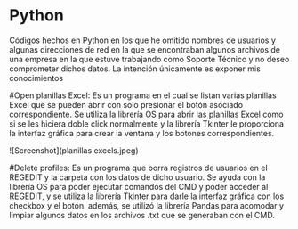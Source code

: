 # Python
Códigos hechos en Python en los que he omitido nombres de usuarios y algunas direcciones de red en la que se encontraban algunos archivos de una empresa en la que estuve trabajando como Soporte Técnico y no deseo comprometer dichos datos. La intención únicamente es exponer mis conocimientos

#Open planillas Excel: Es un programa en el cual se listan varias planillas Excel que se pueden abrir con solo presionar el botón asociado correspondiente. Se utiliza la librería OS para abrir las planillas Excel como si se les hiciera doble click normalmente y la librería Tkinter le proporciona la interfaz gráfica para crear la ventana y los botones correspondientes.


![Screenshot](planillas excels.jpeg)




#Delete profiles: Es un programa que borra registros de usuarios en el REGEDIT y la carpeta con los datos de dicho usuario. Se ayuda con la librería OS para poder ejecutar comandos del CMD y poder acceder al REGEDIT, y se utiliza la librería Tkinter para darle la interfaz gráfica con los checkbox y el botón. además, se utilizó la librería Pandas para acomodar y limpiar algunos datos en los archivos .txt que se generaban con el CMD.
